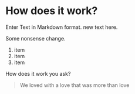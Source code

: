 # How does it work?

Enter Text in Markdown format. new text here.

Some nonsense change.

1. item
2. item
3. item

How does it work you ask?

> We loved with a love that was more than love

